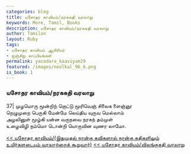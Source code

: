 ```yaml
---  
categories: blog  
title: யசோதர காவியம்/நரககதி வரலாறு
keywords: More, Tamil, Books  
description: யசோதர காவியம்/நரககதி வரலாறு
author: Tamilan  
layout: Ruby  
tags:     
- யசோதர காவியம் ஆசிரியர்
- ஐஞ்சிறு காப்பியங்கள்
permalink: yasodara_kaaviyam29  
featured: /images/noolkal_96_6.png  
is_book: 1
---  
```



### யசோதர காவியம்/நரககதி வரலாறு

37| முழமொரு மூன்றிற் றொட்டு மூரிவெஞ் சிலைக ளைஞ்ஞூ  
றெழுமுறை பெருகி மேன்மே லெய்திய வுருவ மெல்லாம்  
அழலினுள் மூழ்கி யன்ன வருநவை நரகந் தம்முள்  
உழைவிழி நம்மொ டொன்றி யொருவின வுணர லாமோ.

[<< யசோதர காவியம்/(இதுமுதல் நான்கு கவிகளால் நான்கு கதிகளிலும் உயிர்களடையும் வரலாற்றைக் கூறுவார்)](yasodara_kaaviyam28) [<< யசோதர காவியம்/விலங்குகதி வரலாறு](yasodara_kaaviyam30)


